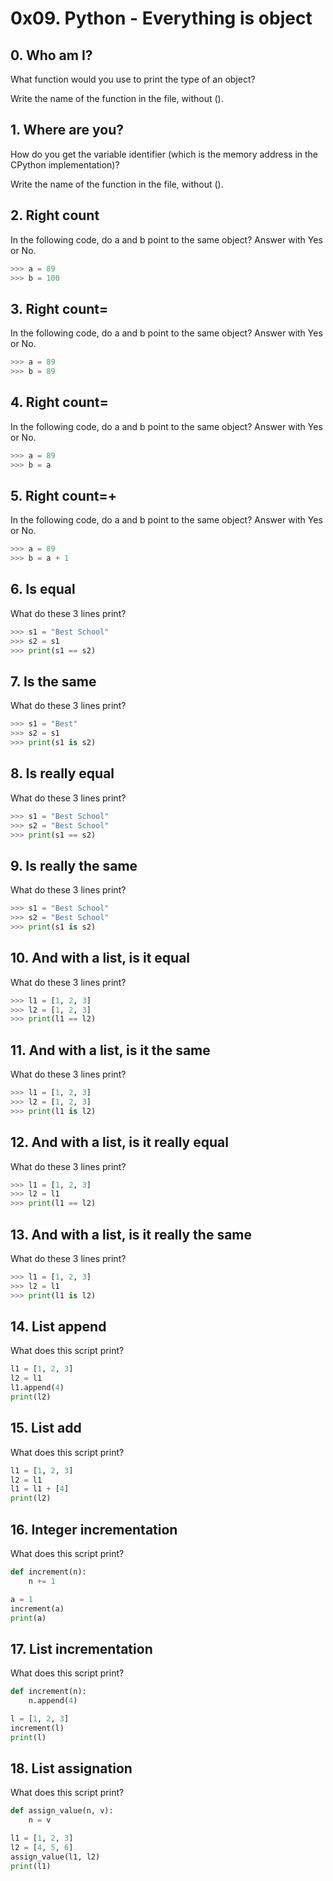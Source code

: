 # 0x09. Python - Everything is object

## 0. Who am I?
What function would you use to print the type of an object?

Write the name of the function in the file, without ().

## 1. Where are you?
How do you get the variable identifier (which is the memory address in the CPython implementation)?

Write the name of the function in the file, without ().

## 2. Right count
In the following code, do a and b point to the same object? Answer with Yes or No.
```python
>>> a = 89
>>> b = 100
```
## 3. Right count=
In the following code, do a and b point to the same object? Answer with Yes or No.
```python
>>> a = 89
>>> b = 89
```
## 4. Right count=
In the following code, do a and b point to the same object? Answer with Yes or No.
```python
>>> a = 89
>>> b = a
```
## 5. Right count=+
In the following code, do a and b point to the same object? Answer with Yes or No.
```python
>>> a = 89
>>> b = a + 1
```
## 6. Is equal
What do these 3 lines print?
```python
>>> s1 = "Best School"
>>> s2 = s1
>>> print(s1 == s2)
```
## 7. Is the same
What do these 3 lines print?
```python
>>> s1 = "Best"
>>> s2 = s1
>>> print(s1 is s2)
```
## 8. Is really equal
What do these 3 lines print?
```python
>>> s1 = "Best School"
>>> s2 = "Best School"
>>> print(s1 == s2)
```
## 9. Is really the same
What do these 3 lines print?
```python
>>> s1 = "Best School"
>>> s2 = "Best School"
>>> print(s1 is s2)
```
## 10. And with a list, is it equal
What do these 3 lines print?
```python
>>> l1 = [1, 2, 3]
>>> l2 = [1, 2, 3] 
>>> print(l1 == l2)
```
## 11. And with a list, is it the same
What do these 3 lines print?
```python
>>> l1 = [1, 2, 3]
>>> l2 = [1, 2, 3] 
>>> print(l1 is l2)
```
## 12. And with a list, is it really equal
What do these 3 lines print?
```python
>>> l1 = [1, 2, 3]
>>> l2 = l1
>>> print(l1 == l2)
```
## 13. And with a list, is it really the same
What do these 3 lines print?
```python
>>> l1 = [1, 2, 3]
>>> l2 = l1
>>> print(l1 is l2)
```
## 14. List append
What does this script print?
```python
l1 = [1, 2, 3]
l2 = l1
l1.append(4)
print(l2)
```
## 15. List add
What does this script print?
```python
l1 = [1, 2, 3]
l2 = l1
l1 = l1 + [4]
print(l2)
```
## 16. Integer incrementation
What does this script print?
```python
def increment(n):
    n += 1

a = 1
increment(a)
print(a)
```
## 17. List incrementation
What does this script print?
```python
def increment(n):
    n.append(4)

l = [1, 2, 3]
increment(l)
print(l)
```
## 18. List assignation
What does this script print?
```python
def assign_value(n, v):
    n = v

l1 = [1, 2, 3]
l2 = [4, 5, 6]
assign_value(l1, l2)
print(l1)
```
